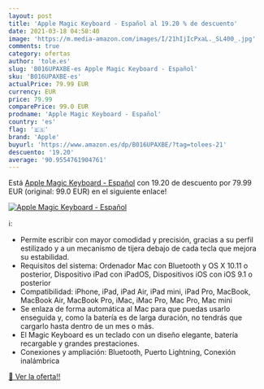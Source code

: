 ```yaml
---
layout: post
title: 'Apple Magic Keyboard - Español al 19.20 % de descuento'
date: 2021-03-18 04:58:40
image: 'https://m.media-amazon.com/images/I/21hIjIcPxaL._SL400_.jpg'
comments: true
category: ofertas
author: 'tole.es'
slug: 'B016UPAXBE-es Apple Magic Keyboard - Español'
sku: 'B016UPAXBE-es'
actualPrice: 79.99 EUR
currency: EUR
price: 79.99
comparePrice: 99.0 EUR
prodname: 'Apple Magic Keyboard - Español'
country: 'es'
flag: '🇪🇸'
brand: 'Apple'
buyurl: 'https://www.amazon.es/dp/B016UPAXBE/?tag=tolees-21'
descuento: '19.20'
average: '90.9554761904761'
---
```


Está [Apple Magic Keyboard - Español](https://www.amazon.es/dp/B016UPAXBE/?tag=tolees-21) con 19.20 de descuento por 79.99 EUR (original: 99.0 EUR) en el siguiente enlace!

[![Apple Magic Keyboard - Español](https://m.media-amazon.com/images/I/21hIjIcPxaL._SL400_.jpg)](https://www.amazon.es/dp/B016UPAXBE/?tag=tolees-21)

ℹ️:

- Permite escribir con mayor comodidad y precisión, gracias a su perfil estilizado y a un mecanismo de tijera debajo de cada tecla que mejora su estabilidad.
- Requisitos del sistema: Ordenador Mac con Bluetooth y OS X 10.11 o posterior, Dispositivo iPad con iPadOS, Dispositivos iOS con iOS 9.1 o posterior
- Compatibilidad: iPhone, iPad, iPad Air, iPad mini, iPad Pro, MacBook, MacBook Air, MacBook Pro, iMac, iMac Pro, Mac Pro, Mac mini
- Se enlaza de forma automática al Mac para que puedas usarlo enseguida y, como la batería es de larga duración, no tendrás que cargarlo hasta dentro de un mes o más.
- El Magic Keyboard es un teclado con un diseño elegante, batería recargable y grandes prestaciones.
- Conexiones y ampliación: Bluetooth, Puerto Lightning, Conexión inalámbrica

[🛒 Ver la oferta!!](https://www.amazon.es/dp/B016UPAXBE/?tag=tolees-21)
